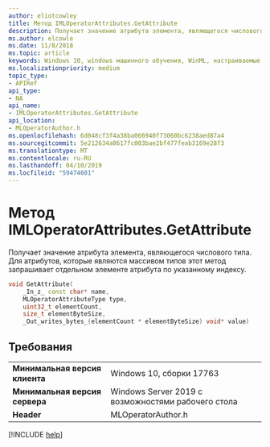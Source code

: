 ```yaml
---
author: eliotcowley
title: Метод IMLOperatorAttributes.GetAttribute
description: Получает значение атрибута элемента, являющегося числового типа.
ms.author: elcowle
ms.date: 11/8/2018
ms.topic: article
keywords: Windows 10, windows машинного обучения, WinML, настраиваемые операторы, GetAttribute
ms.localizationpriority: medium
topic_type:
- APIRef
api_type:
- NA
api_name:
- IMLOperatorAttributes.GetAttribute
api_location:
- MLOperatorAuthor.h
ms.openlocfilehash: 6d048cf3f4a38ba066940f73060bc6238aed87a4
ms.sourcegitcommit: 5e212634a0617fc003bae2bf477feab3169e28f3
ms.translationtype: MT
ms.contentlocale: ru-RU
ms.lasthandoff: 04/10/2019
ms.locfileid: "59474601"
---
```

# <a name="imloperatorattributesgetattribute-method"></a>Метод IMLOperatorAttributes.GetAttribute

Получает значение атрибута элемента, являющегося числового типа. Для атрибутов, которые являются массивом типов этот метод запрашивает отдельном элементе атрибута по указанному индексу.

```cpp
void GetAttribute(
    _In_z_ const char* name,
    MLOperatorAttributeType type,
    uint32_t elementCount,
    size_t elementByteSize,
    _Out_writes_bytes_(elementCount * elementByteSize) void* value)
```

## <a name="requirements"></a>Требования

| | |
|-|-|
| **Минимальная версия клиента** | Windows 10, сборки 17763 |
| **Минимальная версия сервера** | Windows Server 2019 с возможностями рабочего стола |
| **Header** | MLOperatorAuthor.h |

[!INCLUDE [help](../includes/get-help.md)]
